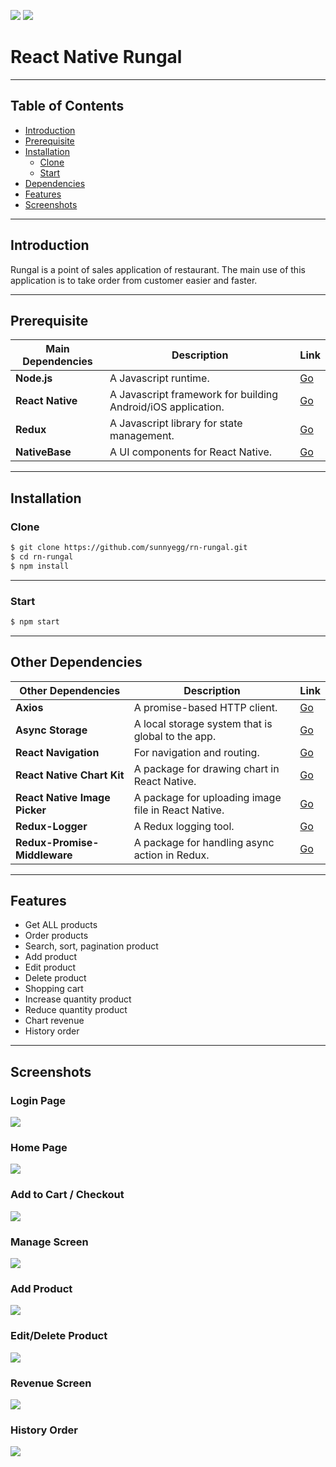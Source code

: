 ![](https://img.shields.io/badge/Dependencies-React-blue.svg)
![](https://img.shields.io/badge/Storage-Surge-sucess.svg)

# React Native Rungal

<!-- [rungal-app-surge.sh](http://rungal-app.surge.sh) -->

---

## Table of Contents

- [Introduction](#introduction)
- [Prerequisite](#prerequisite)
- [Installation](#installation)
  - [Clone](#clone)
  - [Start](#start)
- [Dependencies](#other-dependencies)
- [Features](#features)
- [Screenshots](#screenshots)

---

## Introduction

Rungal is a point of sales application of restaurant. The main use of this application is to take order from customer easier and faster.

---

## Prerequisite

| **Main Dependencies** | **Description** | **Link** |
| --- | --- | --- |
| **Node.js** | A Javascript runtime. | [Go](https://nodejs.org/en/)
| **React Native** | A Javascript framework for building Android/iOS application. | [Go](https://facebook.github.io/react-native/)
| **Redux** | A Javascript library for state management. | [Go](https://redux.js.org/)
| **NativeBase** | A UI components for React Native. | [Go](https://nativebase.io/)

---

## Installation

### Clone

```bash
$ git clone https://github.com/sunnyegg/rn-rungal.git
$ cd rn-rungal
$ npm install
```

---

### Start

```bash
$ npm start
```

---

## Other Dependencies


| **Other Dependencies** | **Description** | **Link** |
| --- | --- | --- |
| **Axios** | A promise-based HTTP client. | [Go](https://github.com/axios/axios)
| **Async Storage** | A local storage system that is global to the app. | [Go](https://github.com/react-native-community/async-storage)
| **React Navigation** | For navigation and routing. | [Go](https://reactnavigation.org)
| **React Native Chart Kit** | A package for drawing chart in React Native. | [Go](https://www.npmjs.com/package/react-native-chart-kit)
| **React Native Image Picker** | A package for uploading image file in React Native. | [Go](https://github.com/react-native-community/react-native-image-picker)
| **Redux-Logger** | A Redux logging tool. | [Go](https://github.com/LogRocket/redux-logger)
| **Redux-Promise-Middleware** | A package for handling async action in Redux. | [Go](https://www.npmjs.com/package/redux-promise-middleware)

---

## Features

- Get ALL products
- Order products
- Search, sort, pagination product
- Add product
- Edit product
- Delete product
- Shopping cart
- Increase quantity product
- Reduce quantity product
- Chart revenue
- History order

---

## Screenshots

### Login Page

![](https://github.com/sunnyegg/rn-rungal/blob/master/screenshots/screenshot-1571553373846.jpg?raw=true)

### Home Page

![](https://github.com/sunnyegg/rn-rungal/blob/master/screenshots/screenshot-1571553671506.jpg?raw=true)

### Add to Cart / Checkout

![](https://github.com/sunnyegg/rn-rungal/blob/master/screenshots/screenshot-1571553680937.jpg?raw=true)

### Manage Screen

![](https://github.com/sunnyegg/rn-rungal/blob/master/screenshots/screenshot-1571553688859.jpg?raw=true)

### Add Product

![](https://github.com/sunnyegg/rn-rungal/blob/master/screenshots/screenshot-1571553702239.jpg?raw=true)

### Edit/Delete Product

![](https://github.com/sunnyegg/rn-rungal/blob/master/screenshots/screenshot-1571553712180.jpg?raw=true)

### Revenue Screen

![](https://github.com/sunnyegg/rn-rungal/blob/master/screenshots/screenshot-1571553730648.jpg?raw=true)

### History Order

![](https://github.com/sunnyegg/rn-rungal/blob/master/screenshots/screenshot-1571553739058.jpg?raw=true)
